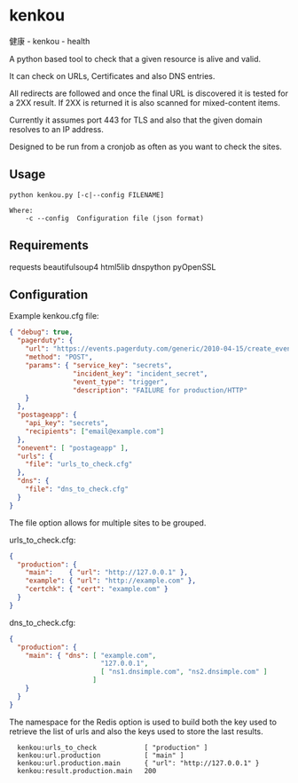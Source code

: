 kenkou
======
健康 - kenkou - health

A python based tool to check that a given resource is alive and valid.

It can check on URLs, Certificates and also DNS entries.

All redirects are followed and once the final URL is discovered it is tested for a 2XX result. If 2XX is returned it is also scanned for mixed-content items.

Currently it assumes port 443 for TLS and also that the given domain resolves to an IP address.

Designed to be run from a cronjob as often as you want to check the sites.

Usage
-----

```
python kenkou.py [-c|--config FILENAME]

Where:
    -c --config  Configuration file (json format)
```

Requirements
------------
requests
beautifulsoup4
html5lib
dnspython
pyOpenSSL

Configuration
-------------
Example kenkou.cfg file:

```json
{ "debug": true,
  "pagerduty": {
    "url": "https://events.pagerduty.com/generic/2010-04-15/create_event.json",
    "method": "POST",
    "params": { "service_key": "secrets",
                "incident_key": "incident_secret",
                "event_type": "trigger",
                "description": "FAILURE for production/HTTP"
    }
  },
  "postageapp": {
    "api_key": "secrets",
    "recipients": ["email@example.com"]
  },
  "onevent": [ "postageapp" ],
  "urls": {
    "file": "urls_to_check.cfg"
  },
  "dns": {
    "file": "dns_to_check.cfg"
  }
}
```

The file option allows for multiple sites to be grouped.

urls_to_check.cfg:

```json
{
  "production": {
    "main":    { "url": "http://127.0.0.1" },
    "example": { "url": "http://example.com" },
    "certchk": { "cert": "example.com" }
  }
}
```

dns_to_check.cfg:

```json
{
  "production": {
    "main": { "dns": [ "example.com", 
                       "127.0.0.1", 
                       [ "ns1.dnsimple.com", "ns2.dnsimple.com" ]
                     ]
    }
  }
}
```

The namespace for the Redis option is used to build both the key used to retrieve the
list of urls and also the keys used to store the last results.

```
  kenkou:urls_to_check            [ "production" ]
  kenkou:url.production           [ "main" ]
  kenkou:url.production.main      { "url": "http://127.0.0.1" }
  kenkou:result.production.main   200
```
